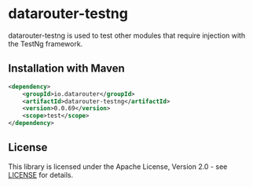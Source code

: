 # datarouter-testng

datarouter-testng is used to test other modules that require injection with the TestNg framework.

## Installation with Maven

```xml
<dependency>
	<groupId>io.datarouter</groupId>
	<artifactId>datarouter-testng</artifactId>
	<version>0.0.69</version>
	<scope>test</scope>
</dependency>
```

## License

This library is licensed under the Apache License, Version 2.0 - see [LICENSE](../LICENSE) for details.
